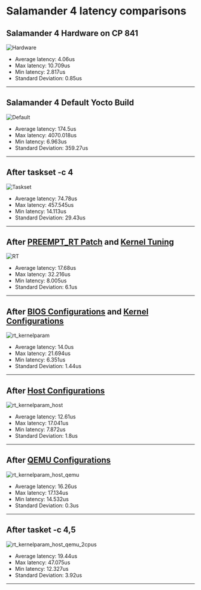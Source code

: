 # Salamander 4 latency comparisons

## Salamander 4 Hardware on CP 841

![Hardware](0hardware/max_latency_hardware/max_latency_hardware.png)

- Average latency: 4.06us
- Max latency: 10.709us
- Min latency: 2.817us
- Standard Deviation: 0.85us

---

## Salamander 4 Default Yocto Build

![Default](1default/max_latency_default/max_latency_default.png)

- Average latency: 174.5us
- Max latency: 4070.018us
- Min latency: 6.963us
- Standard Deviation: 359.27us

---

## After taskset -c 4

![Taskset](2taskset/max_latency_taskset/max_latency_taskset.png)

- Average latency: 74.78us
- Max latency: 457.545us
- Min latency: 14.113us
- Standard Deviation: 29.43us

---

## After [PREEMPT_RT Patch](../../general/protocol.md#enable-preempt_rt-kernel) and [Kernel Tuning](../salamander4/latency_reduction/latency_reduction_steps.md#according-to-real-time-programming-with-linux) 

![RT](3rt/max_latency_rt/max_latency_rt.png)

- Average latency: 17.68us
- Max latency: 32.216us
- Min latency: 8.005us
- Standard Deviation: 6.1us

---

## After [BIOS Configurations](../salamander4/latency_reduction/latency_reduction_steps.md#bios-configurations) and [Kernel Configurations](../salamander4/latency_reduction/latency_reduction_steps.md#kernel-configurations)

![rt_kernelparam](4rt_kernelparam/max_latency_rt_kernelparam/max_latency_rt_kernelparam.png)

- Average latency: 14.0us
- Max latency: 21.694us
- Min latency: 6.351us
- Standard Deviation: 1.44us

---

## After [Host Configurations](../salamander4/latency_reduction/latency_reduction_steps.md#host-configurations)

![rt_kernelparam_host](5rt_kernelparam_host/max_latency_rt_kernelparam_host/max_latency_rt_kernelparam_host.png)

- Average latency: 12.61us
- Max latency: 17.041us
- Min latency: 7.872us
- Standard Deviation: 1.8us

---

## After [QEMU Configurations](../salamander4/latency_reduction/latency_reduction_steps.md#qemu-configurations)

![rt_kernelparam_host_qemu](6rt_kernelparam_host_qemu/max_latency_rt_kernelparam_host_qemu/max_latency_rt_kernelparam_host_qemu.png)

- Average latency: 16.26us
- Max latency: 17.134us
- Min latency: 14.532us
- Standard Deviation: 0.3us

---

## After tasket -c 4,5

![rt_kernelparam_host_qemu_2cpus](7rt_kernelparam_host_qemu_2cpus/max_latency_rt_kernelparam_host_qemu_2cpus/max_latency_rt_kernelparam_host_qemu_2cpus.png)

- Average latency: 19.44us
- Max latency: 47.075us
- Min latency: 12.327us
- Standard Deviation: 3.92us

---
